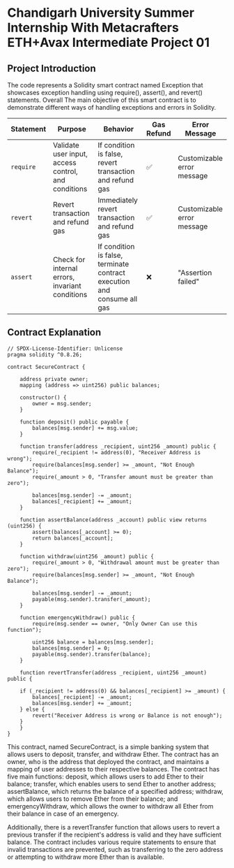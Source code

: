 # Chandigarh University Summer Internship With Metacrafters ETH+Avax Intermediate Project 01

## Project Introduction 

The code represents a Solidity smart contract named Exception that showcases exception handling using require(), assert(), and revert() statements. Overall The main objective of this smart contract is to demonstrate different ways of handling exceptions and errors in Solidity.

| Statement | Purpose | Behavior | Gas Refund | Error Message |
| --- | --- | --- | --- | --- |
| `require` | Validate user input, access control, and conditions | If condition is false, revert transaction and refund gas | ✅ | Customizable error message |
| `revert` | Revert transaction and refund gas | Immediately revert transaction and refund gas | ✅ | Customizable error message |
| `assert` | Check for internal errors, invariant conditions | If condition is false, terminate contract execution and consume all gas | ❌ | "Assertion failed" |


## Contract Explanation 

```solidity
// SPDX-License-Identifier: Unlicense
pragma solidity ^0.8.26;

contract SecureContract {
    
    address private owner;
    mapping (address => uint256) public balances;

    constructor() {
        owner = msg.sender;
    }

    function deposit() public payable {
        balances[msg.sender] += msg.value;
    }

    function transfer(address _recipient, uint256 _amount) public {
        require(_recipient != address(0), "Receiver Address is wrong");
        require(balances[msg.sender] >= _amount, "Not Enough Balance");
        require(_amount > 0, "Transfer amount must be greater than zero");

        balances[msg.sender] -= _amount;
        balances[_recipient] += _amount;
    }

    function assertBalance(address _account) public view returns (uint256) {
        assert(balances[_account] >= 0);
        return balances[_account];
    }

    function withdraw(uint256 _amount) public {
        require(_amount > 0, "Withdrawal amount must be greater than zero");
        require(balances[msg.sender] >= _amount, "Not Enough Balance");

        balances[msg.sender] -= _amount;
        payable(msg.sender).transfer(_amount);
    }

    function emergencyWithdraw() public {
        require(msg.sender == owner, "Only Owner Can use this function");

        uint256 balance = balances[msg.sender];
        balances[msg.sender] = 0;
        payable(msg.sender).transfer(balance);
    }

    function revertTransfer(address _recipient, uint256 _amount) public {

    if (_recipient != address(0) && balances[_recipient] >= _amount) {
        balances[_recipient] -= _amount;
        balances[msg.sender] += _amount;
    } else {
        revert("Receiver Address is wrong or Balance is not enough");
    }
    }
}
```

This contract, named SecureContract, is a simple banking system that allows users to deposit, transfer, and withdraw Ether. The contract has an owner, who is the address that deployed the contract, and maintains a mapping of user addresses to their respective balances. The contract has five main functions: deposit, which allows users to add Ether to their balance; transfer, which enables users to send Ether to another address; assertBalance, which returns the balance of a specified address; withdraw, which allows users to remove Ether from their balance; and emergencyWithdraw, which allows the owner to withdraw all Ether from their balance in case of an emergency.

Additionally, there is a revertTransfer function that allows users to revert a previous transfer if the recipient's address is valid and they have sufficient balance. The contract includes various require statements to ensure that invalid transactions are prevented, such as transferring to the zero address or attempting to withdraw more Ether than is available.
